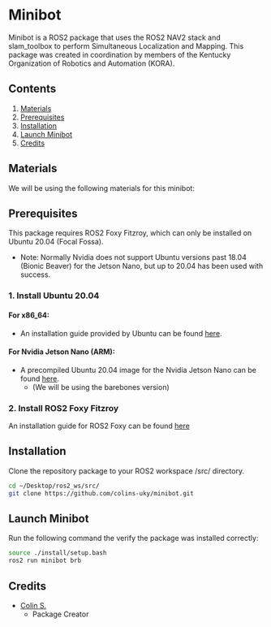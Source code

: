 # Minibot

Minibot is a ROS2 package that uses the ROS2 NAV2 stack and slam_toolbox to perform Simultaneous Localization and Mapping. This package was created in coordination by members of the Kentucky Organization of Robotics and Automation (KORA).

## Contents

1. [Materials](#materials)
2. [Prerequisites](#prerequisites)
3. [Installation](#installation)
4. [Launch Minibot](#launch-minibot)
5. [Credits](#credits)

## Materials

We will be using the following materials for this minibot:




## Prerequisites

This package requires ROS2 Foxy Fitzroy, which can only be installed on Ubuntu 20.04 (Focal Fossa).

* Note: Normally Nvidia does not support Ubuntu versions past 18.04 (Bionic Beaver) for the Jetson Nano, but up to 20.04 has been used with success.

### 1. Install Ubuntu 20.04

#### For x86_64:

* An installation guide provided by Ubuntu can be found [here](https://ubuntu.com/tutorials/install-ubuntu-desktop#1-overview).

#### For Nvidia Jetson Nano (ARM):

* A precompiled Ubuntu 20.04 image for the Nvidia Jetson Nano can be found [here](https://github.com/Qengineering/Jetson-Nano-Ubuntu-20-image).
    * (We will be using the barebones version)


### 2. Install ROS2 Foxy Fitzroy

An installation guide for ROS2 Foxy can be found [here](https://docs.ros.org/en/foxy/Installation/Ubuntu-Install-Debians.html)

## Installation

Clone the repository package to your ROS2 workspace /src/ directory.

```bash
cd ~/Desktop/ros2_ws/src/
git clone https://github.com/colins-uky/minibot.git
```

## Launch Minibot

Run the following command the verify the package was installed correctly:

```bash
source ./install/setup.bash
ros2 run minibot brb 
```



## Credits

- [Colin S.](https://github.com/colins-uky)
    * Package Creator